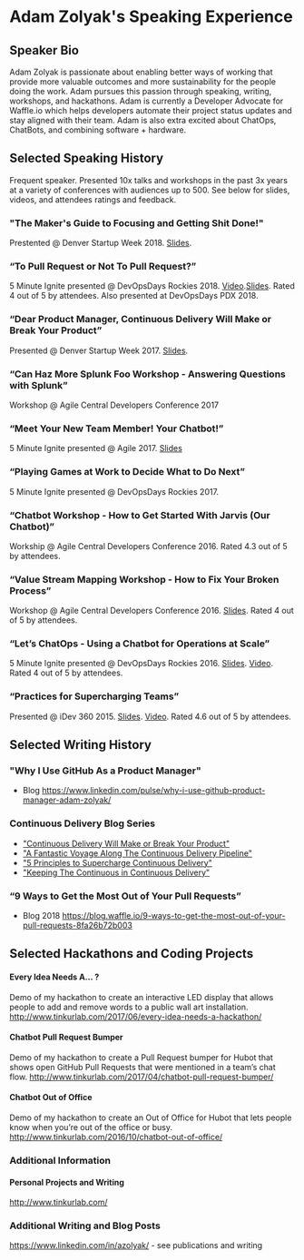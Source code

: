 # Adam Zolyak's Speaking Experience

## Speaker Bio
Adam Zolyak is passionate about enabling better ways of working that provide more valuable outcomes and more sustainability for the people doing the work.  Adam pursues this passion through speaking, writing, workshops, and hackathons.  Adam is currently a Developer Advocate for Waffle.io which helps developers automate their project status updates and stay aligned with their team.  Adam is also extra excited about ChatOps, ChatBots, and combining software + hardware.

## Selected Speaking History
Frequent speaker.  Presented 10x talks and workshops in the past 3x years at a variety of conferences with audiences up to 500.  See below for slides, videos, and attendees ratings and feedback.

### "The Maker's Guide to Focusing and Getting Shit Done!"
Prestented @ Denver Startup Week 2018. [Slides](https://www.slideshare.net/adamzolyak/the-makers-guide-to-staying-focused-and-getting-shit-done).


### “To Pull Request or Not To Pull Request?”
5 Minute Ignite presented @ DevOpsDays Rockies 2018.  [Video](https://www.youtube.com/watch?v=_kkf2B8Cwis&feature=youtu.be&t=46m48s).[Slides](https://www.slideshare.net/adamzolyak/to-pull-request-or-not-to-pull-request-94818311). Rated 4 out of 5 by attendees. Also presented at DevOpsDays PDX 2018.

### “Dear Product Manager, Continuous Delivery Will Make or Break Your Product”
Presented @ Denver Startup Week 2017. [Slides](https://www.slideshare.net/adamzolyak/continuous-delivery-will-make-or-break-your-product).

### “Can Haz More Splunk Foo Workshop - Answering Questions with Splunk”
Workshop @ Agile Central Developers Conference 2017

### “Meet Your New Team Member! Your Chatbot!” 
5 Minute Ignite presented @ Agile 2017. [Slides](https://www.slideshare.net/adamzolyak/agile-2017-so-whats-it-like-to-work-with-a-chatbot)

### “Playing Games at Work to Decide What to Do Next” 
5 Minute Ignite presented @ DevOpsDays Rockies 2017.

### “Chatbot Workshop - How to Get Started With Jarvis (Our Chatbot)” 
Workship @ Agile Central Developers Conference 2016. Rated 4.3 out of 5 by attendees.

### “Value Stream Mapping Workshop - How to Fix Your Broken Process” 
Workshop @ Agile Central Developers Conference 2016. [Slides](https://www.slideshare.net/adamzolyak/value-stream-mapping-visualize-your-processes-to-reduce-waste). Rated 4 out of 5 by attendees.  

### “Let’s ChatOps - Using a Chatbot for Operations at Scale” 
5 Minute Ignite presented @ DevOpsDays Rockies 2016. [Slides](https://www.slideshare.net/adamzolyak/hello-im-jarvis-lets-chatops). [Video](http://confreaks.tv/videos/devopsdaysrox2016-hello-i-m-jarvis-let-s-chatops). Rated 4 out of 5 by attendees.

### “Practices for Supercharging Teams” 
Presented @ iDev 360 2015. [Slides](https://www.slideshare.net/adamzolyak/welcome-to-the-team-practices-for-supercharging-teams). [Video](https://vimeopro.com/360conferences/360idev-2015/video/137547563). Rated 4.6 out of 5 by attendees.  

## Selected Writing History

### "Why I Use GitHub As a Product Manager"
* Blog https://www.linkedin.com/pulse/why-i-use-github-product-manager-adam-zolyak/

### Continuous Delivery Blog Series
* ["Continuous Delivery Will Make or Break Your Product"](https://www.linkedin.com/pulse/dear-product-manager-continuous-delivery-make-break-your-adam-zolyak/)
* ["A Fantastic Voyage Along The Continuous Delivery Pipeline"](https://www.linkedin.com/pulse/fantastic-voyage-along-continuous-delivery-pipeline-adam-zolyak/)
* ["5 Principles to Supercharge Continuous Delivery"](https://www.ca.com/en/blog-agile-central/5-principles-to-supercharge-continuous-delivery.html)
* ["Keeping The Continuous in Continuous Delivery"](https://www.linkedin.com/pulse/keeping-continuous-delivery-adam-zolyak/)

### “9 Ways to Get the Most Out of Your Pull Requests”
* Blog 2018 https://blog.waffle.io/9-ways-to-get-the-most-out-of-your-pull-requests-8fa26b72b003 

## Selected Hackathons and Coding Projects

#### Every Idea Needs A... ?
Demo of my hackathon to create an interactive LED display that allows people to add and remove words to a public wall art installation.  http://www.tinkurlab.com/2017/06/every-idea-needs-a-hackathon/

#### Chatbot Pull Request Bumper
Demo of my hackathon to create a Pull Request bumper for Hubot that shows open GitHub Pull Requests that were mentioned in a team’s chat flow. http://www.tinkurlab.com/2017/04/chatbot-pull-request-bumper/

#### Chatbot Out of Office
Demo of my hackathon to create an Out of Office for Hubot that lets people know when you’re out of the office or busy.
http://www.tinkurlab.com/2016/10/chatbot-out-of-office/

### Additional Information

#### Personal Projects and Writing
http://www.tinkurlab.com/

### Additional Writing and Blog Posts  
https://www.linkedin.com/in/azolyak/ - see publications and writing
